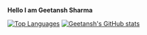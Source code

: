 <b>Hello  I am Geetansh Sharma</b>

[![Top Languages](https://github-readme-stats.vercel.app/api/top-langs/?username=Dracarys0511&layout=compact)](https://github.com/Dracarys0511/github-readme-stats)
[![Geetansh's GitHub stats](https://github-readme-stats.vercel.app/api?username=Dracarys0511)](https://github.com/Dracarys0511/github-readme-stats)


